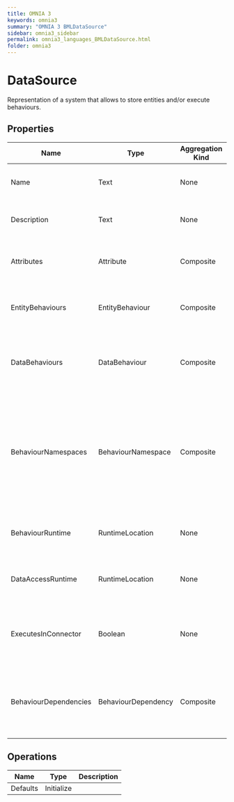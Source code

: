 ```yaml
---
title: OMNIA 3
keywords: omnia3
summary: "OMNIA 3 BMLDataSource"
sidebar: omnia3_sidebar
permalink: omnia3_languages_BMLDataSource.html
folder: omnia3
---
```


# DataSource
Representation of a system that allows to store entities and/or execute behaviours.
## Properties

| Name | Type | Aggregation Kind | Multiplicity | Length | Description |
| --------- | --------- | --------- | --------- | --------- | --------- |
| Name | Text | None | 1..1 | 1..24 | The name of the entity (unique identifier). |
| Description | Text | None | 0..1 | 0..1024 | The textual explanation of the entities' purpose. |
| Attributes | Attribute | Composite | 0..* | None | A collection of entries that allows to define entity' structure. |
| EntityBehaviours | EntityBehaviour | Composite | 0..* | None | A collection of entries representing how the entity behaves. |
| DataBehaviours | DataBehaviour | Composite | 0..* | None | A collection of entries representing how the entity' data is stored and retrieved. |
| BehaviourNamespaces | BehaviourNamespace | Composite | 0..* | None | A collection of entries representing the coding namespaces to be included (as usings) on code generated with your data and entity behaviours. |
| BehaviourRuntime | RuntimeLocation | None | 1..1 | None | The location where the entitys' behaviours are executed. |
| DataAccessRuntime | RuntimeLocation | None | 1..1 | None | The location where the data behaviours are executed. |
| ExecutesInConnector | Boolean | None | 1..1 | None | Indicates if the Data Source is executed using the platform's connector. |
| BehaviourDependencies | BehaviourDependency | Composite | 0..* | None | A collection of entries that allows to define which dependencies are loaded in the Data Source. |

## Operations

| Name | Type | Description |
| --------- | --------- | --------- |
| Defaults | Initialize |  |

